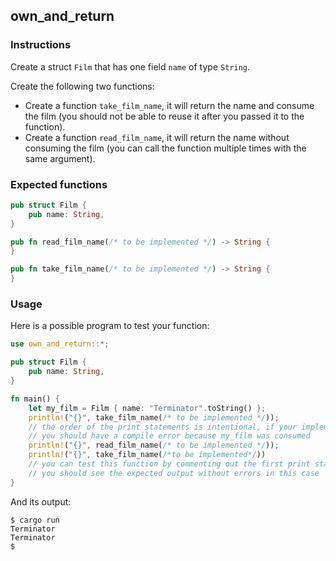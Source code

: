## own_and_return

### Instructions

Create a struct `Film` that has one field `name` of type `String`.

Create the following two functions:

- Create a function `take_film_name`, it will return the name and consume the film (you should not be able to reuse it after you passed it to the function).
- Create a function `read_film_name`, it will return the name without consuming the film (you can call the function multiple times with the same argument).

### Expected functions

```rust
pub struct Film {
    pub name: String,
}

pub fn read_film_name(/* to be implemented */) -> String {
}

pub fn take_film_name(/* to be implemented */) -> String {
}

```

### Usage

Here is a possible program to test your function:

```rust
use own_and_return::*;

pub struct Film {
    pub name: String,
}

fn main() {
    let my_film = Film { name: "Terminator".toString() };
    println!("{}", take_film_name(/* to be implemented */));
    // the order of the print statements is intentional, if your implementation is correct,
    // you should have a compile error because my_film was consumed
    println!("{}", read_film_name(/* to be implemented */));
    println!("{}", take_film_name(/*to be implemented*/))
    // you can test this function by commenting out the first print statement,
    // you should see the expected output without errors in this case
}

```

And its output:

```console
$ cargo run
Terminator
Terminator
$
```
